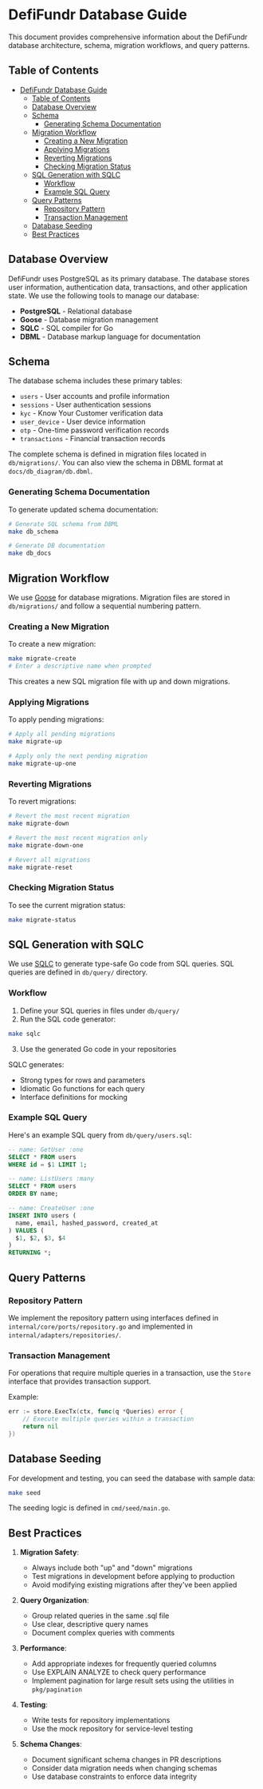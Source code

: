 # DefiFundr Database Guide

This document provides comprehensive information about the DefiFundr database architecture, schema, migration workflows, and query patterns.

## Table of Contents

- [DefiFundr Database Guide](#defifundr-database-guide)
  - [Table of Contents](#table-of-contents)
  - [Database Overview](#database-overview)
  - [Schema](#schema)
    - [Generating Schema Documentation](#generating-schema-documentation)
  - [Migration Workflow](#migration-workflow)
    - [Creating a New Migration](#creating-a-new-migration)
    - [Applying Migrations](#applying-migrations)
    - [Reverting Migrations](#reverting-migrations)
    - [Checking Migration Status](#checking-migration-status)
  - [SQL Generation with SQLC](#sql-generation-with-sqlc)
    - [Workflow](#workflow)
    - [Example SQL Query](#example-sql-query)
  - [Query Patterns](#query-patterns)
    - [Repository Pattern](#repository-pattern)
    - [Transaction Management](#transaction-management)
  - [Database Seeding](#database-seeding)
  - [Best Practices](#best-practices)

## Database Overview

DefiFundr uses PostgreSQL as its primary database. The database stores user information, authentication data, transactions, and other application state. We use the following tools to manage our database:

- **PostgreSQL** - Relational database
- **Goose** - Database migration management
- **SQLC** - SQL compiler for Go
- **DBML** - Database markup language for documentation

## Schema

The database schema includes these primary tables:

- `users` - User accounts and profile information
- `sessions` - User authentication sessions
- `kyc` - Know Your Customer verification data
- `user_device` - User device information
- `otp` - One-time password verification records
- `transactions` - Financial transaction records

The complete schema is defined in migration files located in `db/migrations/`. You can also view the schema in DBML format at `docs/db_diagram/db.dbml`.

### Generating Schema Documentation

To generate updated schema documentation:

```bash
# Generate SQL schema from DBML
make db_schema

# Generate DB documentation
make db_docs
```

## Migration Workflow

We use [Goose](https://github.com/pressly/goose) for database migrations. Migration files are stored in `db/migrations/` and follow a sequential numbering pattern.

### Creating a New Migration

To create a new migration:

```bash
make migrate-create
# Enter a descriptive name when prompted
```

This creates a new SQL migration file with up and down migrations.

### Applying Migrations

To apply pending migrations:

```bash
# Apply all pending migrations
make migrate-up

# Apply only the next pending migration
make migrate-up-one
```

### Reverting Migrations

To revert migrations:

```bash
# Revert the most recent migration
make migrate-down

# Revert the most recent migration only
make migrate-down-one

# Revert all migrations
make migrate-reset
```

### Checking Migration Status

To see the current migration status:

```bash
make migrate-status
```

## SQL Generation with SQLC

We use [SQLC](https://github.com/kyleconroy/sqlc) to generate type-safe Go code from SQL queries. SQL queries are defined in `db/query/` directory.

### Workflow

1. Define your SQL queries in files under `db/query/`
2. Run the SQL code generator:

```bash
make sqlc
```

3. Use the generated Go code in your repositories

SQLC generates:
- Strong types for rows and parameters
- Idiomatic Go functions for each query
- Interface definitions for mocking

### Example SQL Query

Here's an example SQL query from `db/query/users.sql`:

```sql
-- name: GetUser :one
SELECT * FROM users
WHERE id = $1 LIMIT 1;

-- name: ListUsers :many
SELECT * FROM users
ORDER BY name;

-- name: CreateUser :one
INSERT INTO users (
  name, email, hashed_password, created_at
) VALUES (
  $1, $2, $3, $4
)
RETURNING *;
```

## Query Patterns

### Repository Pattern

We implement the repository pattern using interfaces defined in `internal/core/ports/repository.go` and implemented in `internal/adapters/repositories/`.

### Transaction Management

For operations that require multiple queries in a transaction, use the `Store` interface that provides transaction support.

Example:
```go
err := store.ExecTx(ctx, func(q *Queries) error {
    // Execute multiple queries within a transaction
    return nil
})
```

## Database Seeding

For development and testing, you can seed the database with sample data:

```bash
make seed
```

The seeding logic is defined in `cmd/seed/main.go`.

## Best Practices

1. **Migration Safety**:
   - Always include both "up" and "down" migrations
   - Test migrations in development before applying to production
   - Avoid modifying existing migrations after they've been applied

2. **Query Organization**:
   - Group related queries in the same .sql file
   - Use clear, descriptive query names
   - Document complex queries with comments

3. **Performance**:
   - Add appropriate indexes for frequently queried columns
   - Use EXPLAIN ANALYZE to check query performance
   - Implement pagination for large result sets using the utilities in `pkg/pagination`

4. **Testing**:
   - Write tests for repository implementations
   - Use the mock repository for service-level testing

5. **Schema Changes**:
   - Document significant schema changes in PR descriptions
   - Consider data migration needs when changing schemas
   - Use database constraints to enforce data integrity
